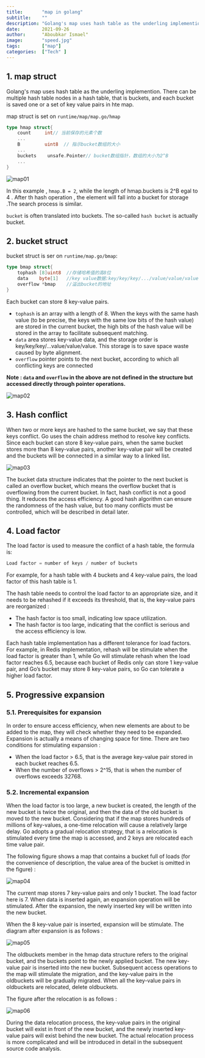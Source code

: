```yaml
---
title:       "map in golang"
subtitle:    ""
description: "Golang's map uses hash table as the underling implemention. There can be multiple hash table nodes in a hash table, that is buckets, and each bucket is saved one or a set of key value pairs in hte map."
date:        2021-09-26
author:      "Aboubkar Ismael"
image:       "speed.jpg"
tags:        ["map"]
categories:  ["Tech" ]
---
```


## 1. map struct

Golang's map uses hash table as the underling implemention. There can be multiple hash table nodes in a hash table, that is buckets, and each bucket is saved one or a set of key value pairs in hte map.

map struct is set on `runtime/map/map.go/hmap`

```go
type hmap struct{
    count     int// 当前保存的元素个数
    ...
    B         uint8  // 指示bucket数组的大小
    ...
    buckets    unsafe.Pointer// bucket数组指针，数组的大小为2^B
    ...
}
```

![map01](map01.jpg)

In this example , `hmap.B = 2`, while the length of hmap.buckets is 2^B egal to 4 . After th hash operation , the element will fall into a bucket for storage .The search process is similar.

`bucket` is often translated into buckets. The so-called `hash bucket` is actually bucket.



## 2. bucket struct

bucket struct is ser on `runtime/map.go/bmap`:

```go
type bmap struct{
    tophash [8]uint8  //存储哈希值的高8位
    data    byte[1]   //key value数据:key/key/key/.../value/value/value...
    overflow *bmap    //溢出bucket的地址
}
```

Each bucket can store 8 key-value pairs.

- `tophash` is an array with a length of 8. When the keys with the same hash value (to be precise, the keys with the same low bits of the hash value) are stored in the current bucket, the high bits of the hash value will be stored in the array to facilitate subsequent matching.
- `data` area stores key-value data, and the storage order is key/key/key/...value/value/value. This storage is to save space waste caused by byte alignment.
- `overflow` pointer points to the next bucket, according to which all conflicting keys are connected

**Note : `data` and `overflow` in the above are not defined in the structure but accessed directly through pointer operations.**

![map02](map02.jpg)

## 3. Hash conflict

When two or more keys are hashed to the same bucket, we say that these keys conflict. Go uses the chain address method to resolve key conflicts. Since each bucket can store 8 key-value pairs, when the same bucket stores more than 8 key-value pairs, another key-value pair will be created and the buckets will be connected in a similar way to a linked list.

![map03](map03.jpg)



The bucket data structure indicates that the pointer to the next bucket is called an overflow bucket, which means the overflow bucket that is overflowing from the current bucket. In fact, hash conflict is not a good thing. It reduces the access efficiency. A good hash algorithm can ensure the randomness of the hash value, but too many conflicts must be controlled, which will be described in detail later.



## 4. Load factor

The load factor is used to measure the conflict of a hash table, the formula is:

```go
Load factor = number of keys / number of buckets
```

For example, for a hash table with 4 buckets and 4 key-value pairs, the load factor of this hash table is 1.

The hash table needs to control the load factor to an appropriate size, and it needs to be rehashed if it exceeds its threshold, that is, the key-value pairs are reorganized :

- The hash factor is too small, indicating low space utilization.
- The hash factor is too large, indicating that the conflict is serious and the access efficiency is low.

Each hash table implementation has a different tolerance for load factors. For example, in Redis implementation, rehash will be stimulate when the load factor is greater than 1, while Go will stimulate rehash when the load factor reaches 6.5, because each bucket of Redis only can store 1 key-value pair, and Go’s bucket may store 8 key-value pairs, so Go can tolerate a higher load factor.

## 5. Progressive expansion

### 5.1. Prerequisites for expansion

In order to ensure access efficiency, when new elements are about to be added to the map, they will check whether they need to be expanded. Expansion is actually a means of changing space for time. There are two conditions for stimulating expansion :

- When the load factor > 6.5, that is the average key-value pair stored in each bucket reaches 6.5.
- When the number of overflows > 2^15, that is when the number of overflows exceeds 32768.

### 5.2. Incremental expansion

When the load factor is too large, a new bucket is created, the length of the new bucket is twice the original, and then the data of the old bucket is moved to the new bucket. Considering that if the map stores hundreds of millions of key-values, a one-time relocation will cause a relatively large delay. Go adopts a gradual relocation strategy, that is a relocation is stimulated every time the map is accessed, and 2 keys are relocated each time value pair.

The following figure shows a map that contains a bucket full of loads (for the convenience of description, the value area of the bucket is omitted in the figure) :



![map04](map04.jpg)

The current map stores 7 key-value pairs and only 1 bucket. The load factor here is 7. When data is inserted again, an expansion operation will be stimulated. After the expansion, the newly inserted key will be written into the new bucket.

When the 8 key-value pair is inserted, expansion will be stimulate. The diagram after expansion is as follows :



![map05](map05.jpg)

The oldbuckets member in the hmap data structure refers to the original bucket, and the buckets point to the newly applied bucket. The new key-value pair is inserted into the new bucket. Subsequent access operations to the map will stimulate the migration, and the key-value pairs in the oldbuckets will be gradually migrated. When all the key-value pairs in oldbuckets are relocated, delete oldbuckets.

The figure after the relocation is as follows :

![map06](map06.jpg)

During the data relocation process, the key-value pairs in the original bucket will exist in front of the new bucket, and the newly inserted key-value pairs will exist behind the new bucket. The actual relocation process is more complicated and will be introduced in detail in the subsequent source code analysis.

